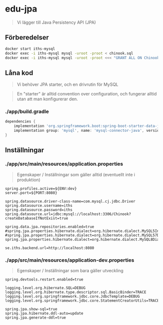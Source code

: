 # edu-jpa

> Vi lägger till Java Persistency API (JPA)

## Förberedelser

```bash
docker start iths-mysql
docker exec -i iths-mysql mysql -uroot -proot < chinook.sql
docker exec -i iths-mysql mysql -uroot -proot <<< "GRANT ALL ON Chinook.* TO 'iths'@'%'"
```

## Låna kod

> Vi behöver JPA starter, och en drivrutin för MySQL

> En "starter" är alltid convention over configuration, och fungerar alltid utan att man konfigurerar den.


### ./app/build.gradle

```groovy
dependencies {
    implementation 'org.springframework.boot:spring-boot-starter-data-jpa'
    implementation group: 'mysql', name: 'mysql-connector-java', version: '8.0.30'
}
```

## Inställningar 

### ./app/src/main/resources/application.properties

> Egenskaper / Inställningar som gäller alltid (eventuellt inte i produktion)

```properties
spring.profiles.active=${ENV:dev}
server.port=${PORT:8080}

spring.datasource.driver-class-name=com.mysql.cj.jdbc.Driver
spring.datasource.username=iths
spring.datasource.password=iths
spring.datasource.url=jdbc:mysql://localhost:3306/Chinook?createDatabaseIfNotExist=true

spring.data.jpa.repositories.enabled=true
#spring.jpa.properties.hibernate.dialect=org.hibernate.dialect.MySQL5InnoDBDialect
#spring.jpa.properties.hibernate.dialect=org.hibernate.dialect.MySQL57Dialect
spring.jpa.properties.hibernate.dialect=org.hibernate.dialect.MySQL8Dialect

se.iths.backend.url=http://localhost:8080
```

### ./app/src/main/resources/application-dev.properties

> Egenskaper / Inställningar som bara gäller utveckling

```properties
spring.devtools.restart.enabled=true

logging.level.org.hibernate.SQL=DEBUG
logging.level.org.hibernate.type.descriptor.sql.BasicBinder=TRACE
logging.level.org.springframework.jdbc.core.JdbcTemplate=DEBUG
logging.level.org.springframework.jdbc.core.StatementCreatorUtils=TRACE

spring.jpa.show-sql=true
spring.jpa.hibernate.ddl-auto=update
spring.jpa.generate-ddl=true
```

